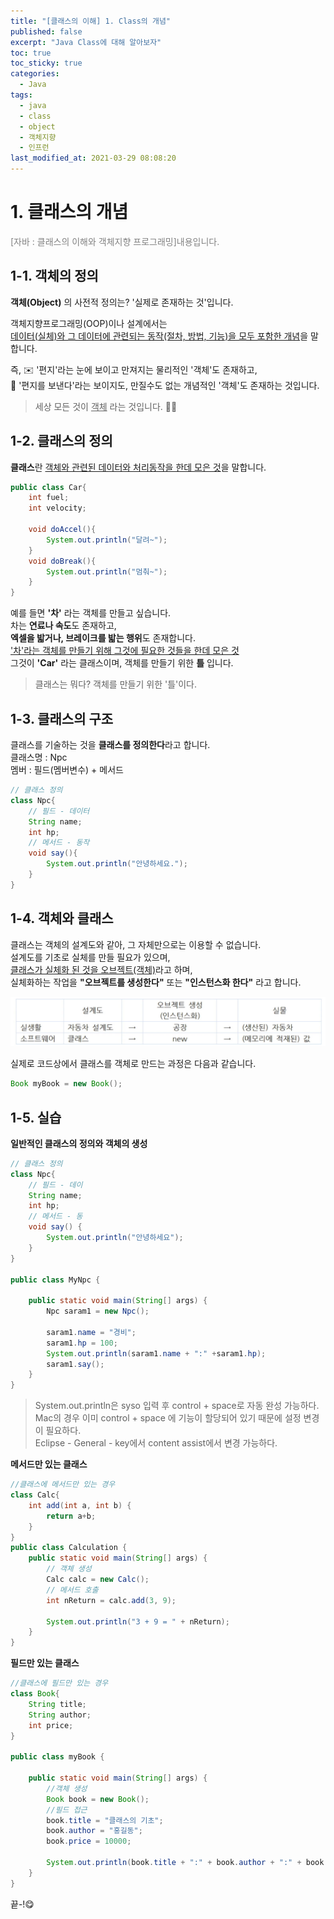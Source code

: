 ```yaml
---
title: "[클래스의 이해] 1. Class의 개념"
published: false
excerpt: "Java Class에 대해 알아보자"
toc: true
toc_sticky: true
categories:
  - Java
tags:
  - java
  - class
  - object
  - 객체지향
  - 인프런
last_modified_at: 2021-03-29 08:08:20
---
```


# 1. 클래스의 개념
<span style="color:grey">[자바 : 클래스의 이해와 객체지향 프로그래밍]내용입니다.</span>

## 1-1. 객체의 정의

**객체(Object)** 의 사전적 정의는? '실제로 존재하는 것'입니다.  
  
객체지향프로그래밍(OOP)이나 설계에서는  
<u>데이터(실체)와 그 데이터에 관련되는 동작(절차, 방법, 기능)을 모두 포함한 개념</u>을 말합니다. 
  
즉, ✉️ '편지'라는 눈에 보이고 만져지는 물리적인 '객체'도 존재하고,  
📩 '편지를 보낸다'라는 보이지도, 만질수도 없는 개념적인 '객체'도 존재하는 것입니다.  
  
> 세상 모든 것이 <u>객체</u> 라는 것입니다. 🤦‍♂️
  
## 1-2. 클래스의 정의
  
**클래스**란 <U>객체와 관련된 데이터와 처리동작을 한데 모은 것</U>을 말합니다.  
```java
public class Car{
    int fuel;
    int velocity;

    void doAccel(){
        System.out.println("달려~");
    }
    void doBreak(){
        System.out.println("멈춰~");
    }
}
```
  
예를 들면 **'차'** 라는 객체를 만들고 싶습니다.  
차는 **연료나 속도**도 존재하고,  
**엑셀을 밟거나, 브레이크를 밟는 행위**도 존재합니다.  
<u>'차'라는 객체를 만들기 위해 그것에 필요한 것들을 한데 모은 것</u>  
그것이 **'Car'** 라는 클래스이며, 객체를 만들기 위한 **틀** 입니다.
  
> 클래스는 뭐다? 객체를 만들기 위한 '틀'이다.
  
## 1-3. 클래스의 구조
  
클래스를 기술하는 것을 **클래스를 정의한다**라고 합니다.  
클래스명 : Npc  
멤버 : 필드(멤버변수) + 메서드  
  
```java
// 클래스 정의
class Npc{
    // 필드 - 데이터
    String name;
    int hp;
    // 메서드 - 동작
    void say(){
        System.out.println("안녕하세요.");
    }
}
```

## 1-4. 객체와 클래스
클래스는 객체의 설계도와 같아, 그 자체만으로는 이용할 수 없습니다.  
설계도를 기초로 실체를 만들 필요가 있으며,  
<u>클래스가 실체화 된 것을 오브젝트(객체)</u>라고 하며,  
실체화하는 작업을 **"오브젝트를 생성한다"** 또는 **"인스턴스화 한다"** 라고 합니다.  

![이미지](/assets/images/Java_클래스의_이해/1강/class1.png)

실제로 코드상에서 클래스를 객체로 만드는 과정은 다음과 같습니다.  

```java
Book myBook = new Book();
```

## 1-5. 실습

**일반적인 클래스의 정의와 객체의 생성**
   
```java
// 클래스 정의
class Npc{
	// 필드 - 데이
	String name;
	int hp;
	// 메서드 - 동
	void say() {
		System.out.println("안녕하세요");
	}
}

public class MyNpc {

	public static void main(String[] args) {
		Npc saram1 = new Npc();
		
		saram1.name = "경비";
		saram1.hp = 100;
		System.out.println(saram1.name + ":" +saram1.hp);
		saram1.say();
	}
}
```

> System.out.println은 syso 입력 후 control + space로 자동 완성 가능하다.  
> Mac의 경우 이미 control + space 에 기능이 할당되어 있기 때문에 설정 변경이 필요하다.  
> Eclipse - General - key에서 content assist에서 변경 가능하다.  

**메서드만 있는 클래스**  
  
```java
//클래스에 메서드만 있는 경우
class Calc{
	int add(int a, int b) {
		return a+b;
	}
}
public class Calculation {
	public static void main(String[] args) {
		// 객체 생성
		Calc calc = new Calc();
		// 메서드 호출
		int nReturn = calc.add(3, 9);
		
		System.out.println("3 + 9 = " + nReturn);
	}
}
```
  
**필드만 있는 클래스**  
  
```java
//클래스에 필드만 있는 경우
class Book{
	String title;
	String author;
	int price;
}

public class myBook {

	public static void main(String[] args) {
		//객체 생성
		Book book = new Book();
		//필드 접근
		book.title = "클래스의 기초";
		book.author = "홍길동";
		book.price = 10000;
		
		System.out.println(book.title + ":" + book.author + ":" + book.price);
	}
}
```
  
끝-!😋